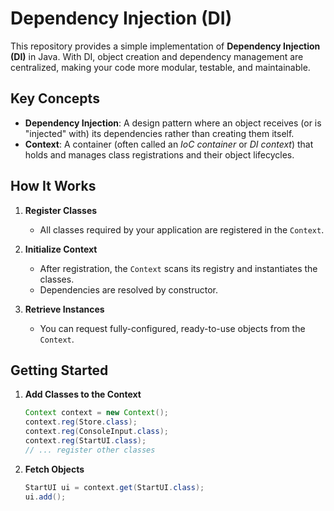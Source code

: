 # Dependency Injection (DI)

This repository provides a simple implementation of **Dependency Injection (DI)** in Java. 
With DI, object creation and dependency management are centralized, making your code more modular, testable, and maintainable.

## Key Concepts

* **Dependency Injection**: A design pattern where an object receives (or is "injected" with) its dependencies rather than creating them itself.
* **Context**: A container (often called an *IoC container* or *DI context*) that holds and manages class registrations and their object lifecycles.

## How It Works

1. **Register Classes**

    * All classes required by your application are registered in the `Context`.

2. **Initialize Context**

    * After registration, the `Context` scans its registry and instantiates the classes.
    * Dependencies are resolved by constructor.

3. **Retrieve Instances**

    * You can request fully-configured, ready-to-use objects from the `Context`.

## Getting Started

1. **Add Classes to the Context**

   ```java
   Context context = new Context();
   context.reg(Store.class);
   context.reg(ConsoleInput.class);
   context.reg(StartUI.class);
   // ... register other classes
   ```
2. **Fetch Objects**

   ```java
   StartUI ui = context.get(StartUI.class);
   ui.add();
   ```


